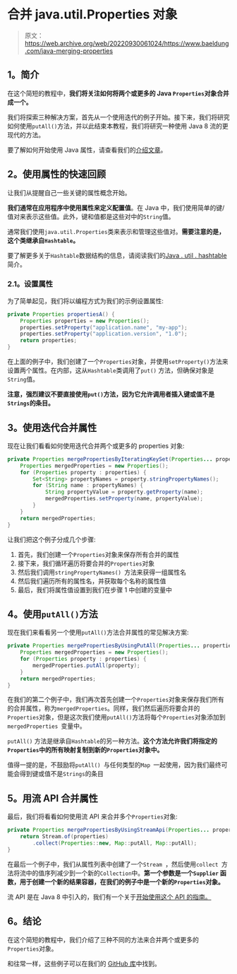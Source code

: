 # 合并 java.util.Properties 对象

> 原文：<https://web.archive.org/web/20220930061024/https://www.baeldung.com/java-merging-properties>

## 1。简介

在这个简短的教程中，**我们将关注如何将两个或更多的 Java `Properties`对象合并成一个。**

我们将探索三种解决方案，首先从一个使用迭代的例子开始。接下来，我们将研究如何使用`putAll()`方法，并以此结束本教程，我们将研究一种使用 Java 8 流的更现代的方法。

要了解如何开始使用 Java 属性，请查看我们的[介绍文章](/web/20221206080936/https://www.baeldung.com/java-properties)。

## 2。使用属性的快速回顾

让我们从提醒自己一些关键的属性概念开始。

**我们通常在应用程序中使用属性来定义配置值**。在 Java 中，我们使用简单的键/值对来表示这些值。此外，键和值都是这些对中的`String`值。

通常我们使用`java.util.Properties`类来表示和管理这些值对。**需要注意的是，这个类继承自`Hashtable`。**

要了解更多关于`Hashtable`数据结构的信息，请阅读我们的[Java . util . hashtable](/web/20221206080936/https://www.baeldung.com/java-hash-table)简介。

### 2.1。设置属性

为了简单起见，我们将以编程方式为我们的示例设置属性:

```java
private Properties propertiesA() {
    Properties properties = new Properties();
    properties.setProperty("application.name", "my-app");
    properties.setProperty("application.version", "1.0");
    return properties;
}
```

在上面的例子中，我们创建了一个`Properties`对象，并使用`setProperty()`方法来设置两个属性。在内部，这从`Hashtable`类调用了`put()` 方法，但确保对象是`String`值。

**注意，强烈建议不要直接使用`put()`方法，因为它允许调用者插入键或值不是`Strings`的条目。**

## 3。使用迭代合并属性

现在让我们看看如何使用迭代合并两个或更多的 properties 对象:

```java
private Properties mergePropertiesByIteratingKeySet(Properties... properties) {
    Properties mergedProperties = new Properties();
    for (Properties property : properties) {
        Set<String> propertyNames = property.stringPropertyNames();
        for (String name : propertyNames) {
            String propertyValue = property.getProperty(name);
            mergedProperties.setProperty(name, propertyValue);
        }
    }
    return mergedProperties;
} 
```

让我们把这个例子分成几个步骤:

1.  首先，我们创建一个`Properties`对象来保存所有合并的属性
2.  接下来，我们循环遍历将要合并的`Properties`对象
3.  然后我们调用`stringPropertyNames() `方法来获得一组属性名
4.  然后我们遍历所有的属性名，并获取每个名称的属性值
5.  最后，我们将属性值设置到我们在步骤 1 中创建的变量中

## 4。使用`putAll()`方法

现在我们来看看另一个使用`putAll()`方法合并属性的常见解决方案:

```java
private Properties mergePropertiesByUsingPutAll(Properties... properties) {
    Properties mergedProperties = new Properties();
    for (Properties property : properties) {
        mergedProperties.putAll(property);
    }
    return mergedProperties;
} 
```

在我们的第二个例子中，我们再次首先创建一个`Properties`对象来保存我们所有的合并属性，称为`mergedProperties`。同样，我们然后遍历将要合并的`Properties`对象，但是这次我们使用`putAll()`方法将每个`Properties`对象添加到`mergedProperties `变量中。

`putAll()` 方法是继承自`Hashtable`的另一种方法。**这个方法允许我们将指定的`Properties`中的所有映射复制到新的`Properties`对象中。**

值得一提的是，不鼓励将`putAll() `与任何类型的`Map `一起使用，因为我们最终可能会得到键或值不是`Strings`的条目

## 5。用流 API 合并属性

最后，我们将看看如何使用流 API 来合并多个`Properties`对象:

```java
private Properties mergePropertiesByUsingStreamApi(Properties... properties) {
    return Stream.of(properties)
        .collect(Properties::new, Map::putAll, Map::putAll);
} 
```

在最后一个例子中，我们从属性列表中创建了一个`Stream `，然后使用`collect `方法将流中的值序列减少到一个新的`Collection`中。**第一个参数是一个`Supplier` 函数，用于创建一个新的结果容器，在我们的例子中是一个新的`Properties`对象。**

流 API 是在 Java 8 中引入的，我们有一个关于[开始使用这个 API 的指南。](/web/20221206080936/https://www.baeldung.com/java-8-streams-introduction)

## 6。结论

在这个简短的教程中，我们介绍了三种不同的方法来合并两个或更多的`Properties`对象。

和往常一样，这些例子可以在我们的 [GitHub 库](https://web.archive.org/web/20221206080936/https://github.com/eugenp/tutorials/tree/master/core-java-modules/core-java)中找到。